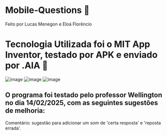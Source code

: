 # Mobile-Questions 📱
Feito por Lucas Menegon e Eloá Florêncio

# Tecnologia Utilizada foi o MIT App Inventor, testado por APK e enviado por .AIA 🔗
![image](https://github.com/user-attachments/assets/bdae5042-8625-404d-8458-c7d511c9ee56)
![image](https://github.com/user-attachments/assets/ef1237a7-194b-49aa-9299-cf8d999248af)
![image](https://github.com/user-attachments/assets/ad00ea87-b0f4-463e-9522-512eb5ec42a3)

## O programa foi testado pelo professor Wellington no dia 14/02/2025, com as seguintes sugestões de melhoria:
Comentário: sugestão para adicionar um som de 'certa resposta' e 'reposta errada'.
